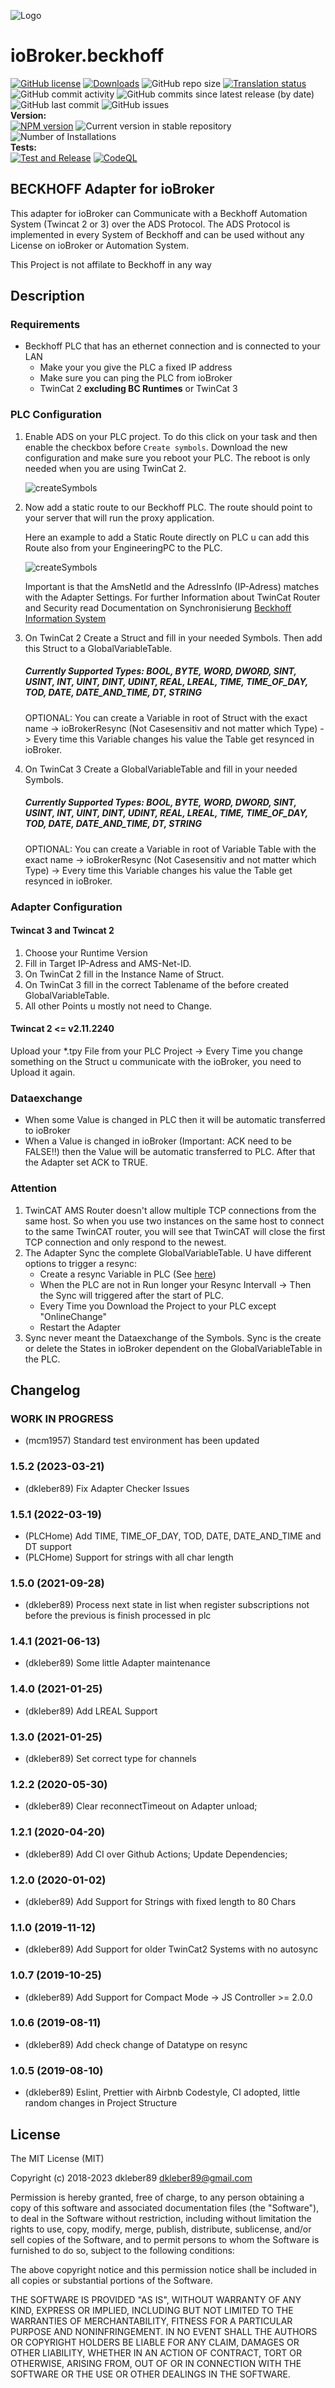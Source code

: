 ![Logo](docs/en/img/beckhoff.png)

# ioBroker.beckhoff

[![GitHub license](https://img.shields.io/github/license/iobroker-community-adapters/ioBroker.beckhoff)](https://github.com/iobroker-community-adapters/ioBroker.beckhoff/blob/master/LICENSE)
[![Downloads](https://img.shields.io/npm/dm/iobroker.beckhoff.svg)](https://www.npmjs.com/package/iobroker.beckhoff)
![GitHub repo size](https://img.shields.io/github/repo-size/iobroker-community-adapters/ioBroker.beckhoff)
[![Translation status](https://weblate.iobroker.net/widgets/adapters/-/beckhoff/svg-badge.svg)](https://weblate.iobroker.net/engage/adapters/?utm_source=widget)</br>
![GitHub commit activity](https://img.shields.io/github/commit-activity/m/iobroker-community-adapters/ioBroker.beckhoff)
![GitHub commits since latest release (by date)](https://img.shields.io/github/commits-since/iobroker-community-adapters/ioBroker.beckhoff/latest)
![GitHub last commit](https://img.shields.io/github/last-commit/iobroker-community-adapters/ioBroker.beckhoff)
![GitHub issues](https://img.shields.io/github/issues/iobroker-community-adapters/ioBroker.beckhoff)
</br>
**Version:** </br>
[![NPM version](http://img.shields.io/npm/v/iobroker.beckhoff.svg)](https://www.npmjs.com/package/iobroker.beckhoff)
![Current version in stable repository](https://iobroker.live/badges/beckhoff-stable.svg)
![Number of Installations](https://iobroker.live/badges/beckhoff-installed.svg)
</br>
**Tests:** </br>
[![Test and Release](https://github.com/iobroker-community-adapters/ioBroker.beckhoff/actions/workflows/test-and-release.yml/badge.svg)](https://github.com/iobroker-community-adapters/ioBroker.beckhoff/actions/workflows/test-and-release.yml)
[![CodeQL](https://github.com/iobroker-community-adapters/ioBroker.beckhoff/actions/workflows/codeql.yml/badge.svg)](https://github.com/iobroker-community-adapters/ioBroker.beckhoff/actions/workflows/codeql.yml)

<!--
## Sentry
**This adapter uses Sentry libraries to automatically report exceptions and code errors to the developers.**
For more details and for information how to disable the error reporting see [Sentry-Plugin Documentation](https://github.com/ioBroker/plugin-sentry#plugin-sentry)! Sentry reporting is used starting with js-controller 3.0.
-->

## BECKHOFF Adapter for ioBroker

This adapter for ioBroker can Communicate with a Beckhoff Automation System (Twincat 2 or 3) over the ADS Protocol.
The ADS Protocol is implemented in every System of Beckhoff and can be used without any License on ioBroker or Automation System.

This Project is not affilate to Beckhoff in any way

## Description

### Requirements

- Beckhoff PLC that has an ethernet connection and is connected to your LAN
  - Make your you give the PLC a fixed IP address
  - Make sure you can ping the PLC from ioBroker
  - TwinCat 2 **excluding BC Runtimes** or TwinCat 3

### PLC Configuration

1. Enable ADS on your PLC project. To do this click on your task and then enable the checkbox before `Create symbols`. Download the new configuration and make sure you reboot your PLC. The reboot is only needed when you are using TwinCat 2.

   ![createSymbols](docs/en/img/createSymbols.png)

2. Now add a static route to our Beckhoff PLC. The route should point to your server that will run the proxy application.

   Here an example to add a Static Route directly on PLC u can add this Route also from your EngineeringPC to the PLC.

   ![createSymbols](docs/en/img/addRoute.png)

   Important is that the AmsNetId and the AdressInfo (IP-Adress) matches with the Adapter Settings. For further Information about TwinCat Router and Security read Documentation on Synchronisierung [Beckhoff Information System](https://infosys.beckhoff.com/ 'Beckhoff Information System')

3. On TwinCat 2 Create a Struct and fill in your needed Symbols. Then add this Struct to a GlobalVariableTable.

   ##### Currently Supported Types: BOOL, BYTE, WORD, DWORD, SINT, USINT, INT, UINT, DINT, UDINT, REAL, LREAL, TIME, TIME_OF_DAY, TOD, DATE, DATE_AND_TIME, DT, STRING

   OPTIONAL: You can create a Variable in root of Struct with the exact name -> ioBrokerResync (Not Casesensitiv and not matter which Type) -> Every time this Variable changes his value the Table get resynced in ioBroker.

4. On TwinCat 3 Create a GlobalVariableTable and fill in your needed Symbols.

   ##### Currently Supported Types: BOOL, BYTE, WORD, DWORD, SINT, USINT, INT, UINT, DINT, UDINT, REAL, LREAL, TIME, TIME_OF_DAY, TOD, DATE, DATE_AND_TIME, DT, STRING

   OPTIONAL: You can create a Variable in root of Variable Table with the exact name -> ioBrokerResync (Not Casesensitiv and not matter which Type) -> Every time this Variable changes his value the Table get resynced in ioBroker.

### Adapter Configuration

#### Twincat 3 and Twincat 2

1. Choose your Runtime Version
2. Fill in Target IP-Adress and AMS-Net-ID.
3. On TwinCat 2 fill in the Instance Name of Struct.
4. On TwinCat 3 fill in the correct Tablename of the before created GlobalVariableTable.
5. All other Points u mostly not need to Change.

#### Twincat 2 <= v2.11.2240

Upload your \*.tpy File from your PLC Project -> Every Time you change something on the Struct u communicate with the ioBroker, you need to Upload it again.

### Dataexchange

- When some Value is changed in PLC then it will be automatic transferred to ioBroker
- When a Value is changed in ioBroker (Important: ACK need to be FALSE!!) then the Value will be automatic transferred to PLC. After that the Adapter set ACK to TRUE.

### Attention

1. TwinCAT AMS Router doesn't allow multiple TCP connections from the same host. So when you use two instances on the same host to connect to the same TwinCAT router, you will see that TwinCAT will close the first TCP connection and only respond to the newest.
2. The Adapter Sync the complete GlobalVariableTable. U have different options to trigger a resync:
   - Create a resync Variable in PLC (See [here](#PLC-Configuration))
   - When the PLC are not in Run longer your Resync Intervall -> Then the Sync will triggered after the start of PLC.
   - Every Time you Download the Project to your PLC except "OnlineChange"
   - Restart the Adapter
3. Sync never meant the Dataexchange of the Symbols. Sync is the create or delete the States in ioBroker dependent on the GlobalVariableTable in the PLC.

## Changelog
<!--
    Placeholder for the next version (at the beginning of the line):
    ### **WORK IN PROGRESS**
-->

### **WORK IN PROGRESS**

- (mcm1957) Standard test environment has been updated

### 1.5.2 (2023-03-21)

- (dkleber89) Fix Adapter Checker Issues

### 1.5.1 (2022-03-19)

- (PLCHome) Add TIME, TIME_OF_DAY, TOD, DATE, DATE_AND_TIME and DT support
- (PLCHome) Support for strings with all char length

### 1.5.0 (2021-09-28)

- (dkleber89) Process next state in list when register subscriptions not before the previous is finish processed in plc

### 1.4.1 (2021-06-13)

- (dkleber89) Some little Adapter maintenance

### 1.4.0 (2021-01-25)

- (dkleber89) Add LREAL Support

### 1.3.0 (2021-01-25)

- (dkleber89) Set correct type for channels

### 1.2.2 (2020-05-30)

- (dkleber89) Clear reconnectTimeout on Adapter unload;

### 1.2.1 (2020-04-20)

- (dkleber89) Add CI over Github Actions; Update Dependencies;

### 1.2.0 (2020-01-02)

- (dkleber89) Add Support for Strings with fixed length to 80 Chars

### 1.1.0 (2019-11-12)

- (dkleber89) Add Support for older TwinCat2 Systems with no autosync

### 1.0.7 (2019-10-25)

- (dkleber89) Add Support for Compact Mode -> JS Controller >= 2.0.0

### 1.0.6 (2019-08-11)

- (dkleber89) Add check change of Datatype on resync

### 1.0.5 (2019-08-10)

- (dkleber89) Eslint, Prettier with Airbnb Codestyle, CI adopted, little random changes in Project Structure

## License

The MIT License (MIT)

Copyright (c) 2018-2023 dkleber89 <dkleber89@gmail.com>

Permission is hereby granted, free of charge, to any person obtaining a copy
of this software and associated documentation files (the "Software"), to deal
in the Software without restriction, including without limitation the rights
to use, copy, modify, merge, publish, distribute, sublicense, and/or sell
copies of the Software, and to permit persons to whom the Software is
furnished to do so, subject to the following conditions:

The above copyright notice and this permission notice shall be included in
all copies or substantial portions of the Software.

THE SOFTWARE IS PROVIDED "AS IS", WITHOUT WARRANTY OF ANY KIND, EXPRESS OR
IMPLIED, INCLUDING BUT NOT LIMITED TO THE WARRANTIES OF MERCHANTABILITY,
FITNESS FOR A PARTICULAR PURPOSE AND NONINFRINGEMENT. IN NO EVENT SHALL THE
AUTHORS OR COPYRIGHT HOLDERS BE LIABLE FOR ANY CLAIM, DAMAGES OR OTHER
LIABILITY, WHETHER IN AN ACTION OF CONTRACT, TORT OR OTHERWISE, ARISING FROM,
OUT OF OR IN CONNECTION WITH THE SOFTWARE OR THE USE OR OTHER DEALINGS IN
THE SOFTWARE.
